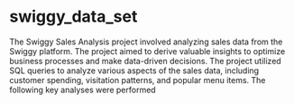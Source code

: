 # swiggy_data_set
The Swiggy Sales Analysis project involved analyzing sales data from the Swiggy platform. The project aimed to derive valuable insights to optimize business processes and make data-driven decisions. The project utilized SQL queries to analyze various aspects of the sales data, including customer spending, visitation patterns, and popular menu items. The following key analyses were performed
